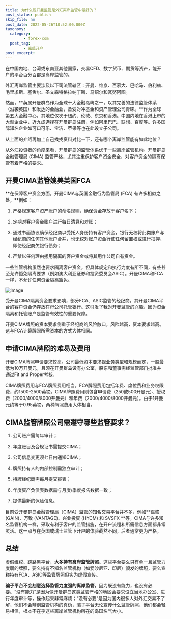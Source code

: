 ```yaml
---
title: 为什么说开曼监管是外汇离岸监管中最好的？
post_status: publish
skip_file: no
post_date: 2022-05-26T10:52:00.000Z
taxonomy:
  category:
        - forex-com
  post_tag:
        - 嘉盛开户
post_excerpt: 
---
```

在中国内地、台湾或东南亚其他国家，交易CFD、数字货币、期货等资产，能开户的平台百分百都是离岸监管的。

外汇离岸监管主要涉及以下司法管辖区：开曼、维京、百慕大、巴哈马、伯利兹、毛里求斯、塞舌尔、圣文森特格拉纳丁斯、马绍尔和瓦努阿图。

然而，**英属开曼群岛作为全球十大金融岛屿之一，以其完善的法律监管体系（沿袭英国）和发达的金融业，备受对冲基金和资产管理公司青睐。**作为全球第五大金融中心，其地位仅次于纽约、伦敦、东京和香港。中国内地在香港上市的大型企业中，近九成选择在开曼群岛注册，例如阿里巴巴、联想、百度等。许多国际知名企业如可口可乐、宝洁、苹果等也在此设立子公司。

从上面的介绍再加上自己找找资料对比一下，还有哪个离岸监管能有如此地位？

从外汇投资者的角度来看，开曼群岛的监管体系优于一些离岸监管机构。开曼群岛金融管理局 (CIMA) 监管严格，尤其注重保护客户资金安全，对客户资金的隔离保管有着严格的要求。

## 开曼CIMA监管媲美英国FCA

**在保障客户资金方面，开曼CIMA与英国金融行为监管局 (FCA) 有许多相似之处，**例如：

1. 严格规定客户资产账户的命名规则，确保资金存放于客户名下；

1. 定期对客户资金账户进行每日清算和对账；

1. 通过书面协议确保经纪商以受托人身份持有客户资金，银行无权将此类账户与经纪商的任何其他账户合并，也无权对账户资金行使任何留置权或进行扣押，即使经纪商欠银行债务；

1. 严禁以任何理由挪用隔离的客户资金或将其用作公司自有资金。

一些监管机构虽然也要求隔离客户资金，但具体规定和执行力度有所不同，有些甚至允许豁免隔离要求（例如澳大利亚证券和投资委员会ASIC）。开曼CIMA和FCA一样，不允许任何资金隔离豁免。

![Image](https://prod-files-secure.s3.us-west-2.amazonaws.com/39ed1227-6d7d-4570-be36-9ccd4a2c4241/bd849744-3fcb-4a37-8312-357962c8f065/image.png?X-Amz-Algorithm=AWS4-HMAC-SHA256&X-Amz-Content-Sha256=UNSIGNED-PAYLOAD&X-Amz-Credential=ASIAZI2LB466YXTWHLE2%2F20250328%2Fus-west-2%2Fs3%2Faws4_request&X-Amz-Date=20250328T041346Z&X-Amz-Expires=3600&X-Amz-Security-Token=IQoJb3JpZ2luX2VjEOz%2F%2F%2F%2F%2F%2F%2F%2F%2F%2FwEaCXVzLXdlc3QtMiJGMEQCIFFK%2FX2E5GeqU7HN%2BvCh4E2Lt3qi6BA7LGdj9eUawKM%2BAiAm6NiVtoMplpGw0r9MiVfN07CE4eFBi2wfvixlfLmvoCr%2FAwhVEAAaDDYzNzQyMzE4MzgwNSIMz5sFQY%2FX2Wi%2BhQsaKtwDfhgB1YynRTq2uUyMiSHVww%2Fp%2F2gHlJirkxM2N95%2FDczMKb7CWCbg4FVJjAiVopsmRAtFmTIphiYo96D7HbV2kmV7A6YwBqcT%2FC%2F1dTZXRvBwxLcUWoe7yGePT6Kk3q0c3a70KfunFTbf%2B9q0HNfBHVTi8ChLMApivmc9dBgBxvfbP3PNypzsxrUW8Z9w8U07sWtHofYXwpk%2FC76Mw8g0eygo9qcZFUWek0k%2B2v4QduVtkoHlCh6AaFJ6EbhLfU6iOKGr4ZgfEsiB9DOc52ZpaVT7ppO3mIzLqCtJCdeg%2FDE6IE%2FaADHxXZuHp5m%2FSS4O6ve43M112fHhHWzdK20oGvGtvOXmSsCF6txr2E3w11SWYgscrSq49sVpzX3GFWjEgNp8K6pSZ1xZquDREW%2BcgBkIqK2m6VUiGCLrSpO47ndjp79zN2AeU7tDVWt%2FhjXH0HLQsgesqhY6nIk%2BvJdMOev0af7QkmveO4j%2BlFLHCS7EKILLryqHk%2BSSvDpRUlOwZTeTGpODStptJmUQ7HfihKmJENSBgIypHJ68M7zSZP8YqEoD9GfxFZ8RU%2FJzPEPX7NObuQe1sNeegUWsf6l1NWIm37UOGxEDRWMExMLuYPR4VoQkRdKTV4x613gwp66YvwY6pgHcWgVZ0AcaEZ%2FFjkvXrSWHrMdObD9dEmdIP5r5Sq8OGKPVbBxdmGnzryEnzLu8kaqX%2F3rUZ0NMLOyEhIcV%2B4ArqezzlAlBObFpejS5h4hzNe6jmwHixa1K9l3PC6NdWwDHyQSxrH9Pd5zuBQqlvgkDMwFCl9QVrcG9b73kOVRPQuyjUj643t9%2FlhIDiYOEwH%2FYJJ43Vb4%2B4vfH9OaBcakVdKEuqpUE&X-Amz-Signature=053752683b7583e06ef1f210bf3b8eec816284669cbe8d85ffbb28fdceea66a2&X-Amz-SignedHeaders=host&x-id=GetObject)

受开曼CIMA隔离资金要求影响，部分FCA、ASIC监管的经纪商，其开曼CIMA平台的客户资金仍存放在母公司托管银行。这引发了我对开曼监管的兴趣，因为资金隔离和托管账户是监管有效性的重要保障。

开曼CIMA牌照的资本要求侧重于经纪商的风险敞口，风险越高，资本要求越高。这与FCA计算牌照所需资本的方式大体相同。

## **申请CIMA牌照的难易及费用**

开曼CIMA牌照申请要求较高。公司最低资本要求视业务类型和规模而定，一般最低为10万开曼元，且须在开曼群岛设有办公室，股东和董事需经监管部门批准并通过Fit and Proper考核。

CIMA牌照费用与FCA牌照费用相当。FCA牌照费用包括年费、席位费和业务权限费，约1500-2500英镑。CIMA牌照费用则包含申请费（250或500开曼元）、授权费（2000/4000/8000开曼元）和年费（2000/4000/8000开曼元）。由于1开曼元约等于0.95英镑，两种牌照费用大体相当。

## CIMA监管牌照公司需遵守哪些监管要求？

1. 公司账户需每年审计；

1. 年度账目及合规证书需提交CIMA；

1. 公司信息变更须七日内通知CIMA；

1. 牌照持有人的内部控制需独立审计；

1. 持牌经纪商需每月提交报表；

1. 年度资产负债表数据需与月度/季度报告数据一致；

1. 提供最新的保险信息。

目前受开曼群岛金融管理局（CIMA）监管的知名交易平台并不多，例如**嘉盛 (GAIN)、万致 (VANTAGE)、兴业投资 (HYCM) 和 SVSFX **等。CIMA与许多知名监管机构一样，采取有利于客户的监管措施，在开户流程和所需信息方面都非常灵活。这一点与在英国或瑞士监管下开户的体验截然不同，后者通常更为严格。

## 总结

虚假维权、跑路黑平台，**大多持有离岸监管牌照**。这些平台要么只有单一且监管力度弱的牌照，要么持有不知名监管机构（如爱沙尼亚、印尼）颁发的牌照，要么宣称持有FCA、ASIC等监管牌照但实为虚假宣传。

**骗子平台不会刻意选择监管力度强的离岸监管**，因为既没有能力，也没有必要。“没有能力”是因为像开曼群岛这类监管严格的地区会要求设立当地办公室、进行年度审计等，操作起来非常麻烦；“没有必要”是因为国内很多人对外汇交易不了解，他们不会辨别监管机构的真伪，骗子平台无论宣传什么监管牌照，他们都会轻易相信，根本不在乎这些离岸监管机构所在的岛国名气大小。